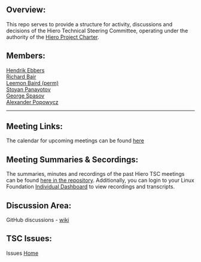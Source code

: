 ## Overview:
This repo serves to provide a structure for activity, discussions and decisions of the Hiero Technical Steering Committee, operating under the authority of the [Hiero Project Charter](https://github.com/hiero-ledger/hiero/blob/main/technical-charter.md).

## Members:
[Hendrik Ebbers](https://github.com/hendrikebbers)\
[Richard Bair](https://github.com/rbair23)\
[Leemon Baird (perm)](https://github.com/lbaird)\
[Stoyan Panayotov](https://github.com/stoqnkpL)\
[George Spasov](https://github.com/Perseverance)\
[Alexander Popowycz](https://github.com/popowycz)

***

## Meeting Links:

The calendar for upcoming meetings can be found [here](https://zoom-lfx.platform.linuxfoundation.org/meetings/hiero?view=week)

## Meeting Summaries & Secordings:

The summaries, minutes and recordings of the past Hiero TSC meetings can be found [here in the repository](https://github.com/hiero-ledger/tsc/tree/main/minutes). Additionally, you can login to your Linux Foundation [Individual Dashboard](https://openprofile.dev/) to view recordings and transcripts.

## Discussion Area:
GitHub discussions - [wiki](https://github.com/orgs/hiero-ledger/discussions)

## TSC Issues:
Issues [Home](https://github.com/hiero-ledger/tsc/issues)